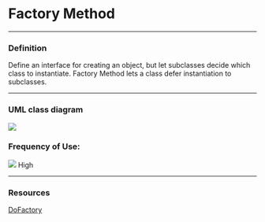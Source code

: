 # Factory Method

----
### Definition

Define an interface for creating an object, but let subclasses decide which class to instantiate. 
Factory Method lets a class defer instantiation to subclasses.


----
### UML class diagram
![](https://www.dofactory.com/images/diagrams/net/factory.gif)

### Frequency of Use:
![](https://www.dofactory.com/images/use_high.gif) High

----
### Resources

[DoFactory](https://www.dofactory.com/net/factory-method-design-pattern)

